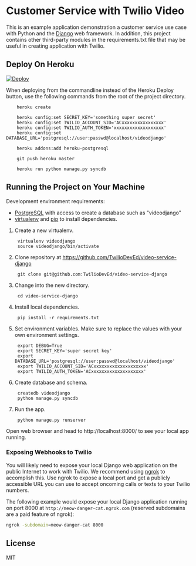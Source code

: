 # Customer Service with Twilio Video

This is an example application demonstration a customer service use case
with Python and the [Django](https://www.djangoproject.com/) web framework. In
addition, this project contains other third-party modules in the 
requirements.txt file that may be useful in creating application with Twilio.


## Deploy On Heroku
[![Deploy](https://www.herokucdn.com/deploy/button.png)](https://heroku.com/deploy?template=https://github.com/TwilioDevEd/video-service-django)

When deploying from the commandline instead of the Heroku Deploy button, use 
the following commands from the root of the project directory.

        heroku create

        heroku config:set SECRET_KEY='something super secret'
        heroku config:set TWILIO_ACCOUNT_SID='ACxxxxxxxxxxxxxxxx'
        heroku config:set TWILIO_AUTH_TOKEN='xxxxxxxxxxxxxxxxxxx'
        heroku config:set DATABASE_URL='postgresql://user:passwd@localhost/videodjango'
        
        heroku addons:add heroku-postgresql

        git push heroku master

        heroku run python manage.py syncdb


## Running the Project on Your Machine
Development environment requirements:

* [PostgreSQL](http://www.postgresql.org/) with access to create a 
  database such as "videodjango"
* [virtualenv](https://virtualenv.pypa.io/en/latest/) and 
  [pip](http://www.pip-installer.org/en/latest/) to install dependencies.

1. Create a new virtualenv.

        virtualenv videodjango
        source videodjango/bin/activate


1. Clone repository at https://github.com/TwilioDevEd/video-service-django

        git clone git@github.com:TwilioDevEd/video-service-django


1. Change into the new directory.

        cd video-service-django


1. Install local dependencies.

        pip install -r requirements.txt


1. Set environment variables. Make sure to replace the values with your
   own environment settings.

        export DEBUG=True
        export SECRET_KEY='super secret key'
        export DATABASE_URL='postgresql://user:passwd@localhost/videodjango'
        export TWILIO_ACCOUNT_SID='ACxxxxxxxxxxxxxxxxxxxx'
        export TWILIO_AUTH_TOKEN='ACxxxxxxxxxxxxxxxxxxxx'


1. Create database and schema.

        createdb videodjango
        python manage.py syncdb


1. Run the app.

        python manage.py runserver


Open web browser and head to http://localhost:8000/ to see your local app
running.



### Exposing Webhooks to Twilio
You will likely need to expose your local Django web application on the 
public Internet to work with Twilio. We recommend using 
[ngrok](https://ngrok.com/docs) to accomplish this. Use ngrok to expose 
a local port and get a publicly accessible URL you can use to accept 
oncoming calls or texts to your Twilio numbers.

The following example would expose your local Django application running on 
port 8000 at `http://meow-danger-cat.ngrok.com` (reserved subdomains 
are a paid feature of ngrok):

```bash
ngrok -subdomain=meow-danger-cat 8000
```


## License
MIT
